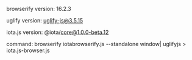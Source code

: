browserify version: 16.2.3

uglify version: uglify-js@3.5.15

iota.js version: @iota/core@1.0.0-beta.12

command: browserify iotabrowserify.js --standalone window| uglifyjs > iota.js-browser.js
